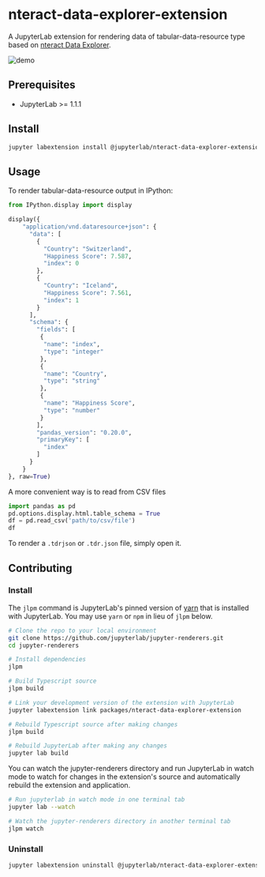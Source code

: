 # nteract-data-explorer-extension

A JupyterLab extension for rendering data of tabular-data-resource type based on [nteract Data Explorer](https://github.com/nteract/data-explorer).

![demo](http://g.recordit.co/RkMsk43K30.gif)

## Prerequisites

- JupyterLab >= 1.1.1

## Install

```bash
jupyter labextension install @jupyterlab/nteract-data-explorer-extension
```

## Usage

To render tabular-data-resource output in IPython:

```python
from IPython.display import display

display({
    "application/vnd.dataresource+json": {
      "data": [
        {
          "Country": "Switzerland",
          "Happiness Score": 7.587,
          "index": 0
        },
        {
          "Country": "Iceland",
          "Happiness Score": 7.561,
          "index": 1
        }
      ],
      "schema": {
        "fields": [
         {
          "name": "index",
          "type": "integer"
         },
         {
          "name": "Country",
          "type": "string"
         },
         {
          "name": "Happiness Score",
          "type": "number"
         }
        ],
        "pandas_version": "0.20.0",
        "primaryKey": [
          "index"
        ]
      }
    }
}, raw=True)
```

A more convenient way is to read from CSV files

```python
import pandas as pd
pd.options.display.html.table_schema = True
df = pd.read_csv('path/to/csv/file')
df
```

To render a `.tdrjson` or `.tdr.json` file, simply open it.

## Contributing

### Install

The `jlpm` command is JupyterLab's pinned version of
[yarn](https://yarnpkg.com/) that is installed with JupyterLab. You may use
`yarn` or `npm` in lieu of `jlpm` below.

```bash
# Clone the repo to your local environment
git clone https://github.com/jupyterlab/jupyter-renderers.git
cd jupyter-renderers

# Install dependencies
jlpm

# Build Typescript source
jlpm build

# Link your development version of the extension with JupyterLab
jupyter labextension link packages/nteract-data-explorer-extension

# Rebuild Typescript source after making changes
jlpm build

# Rebuild JupyterLab after making any changes
jupyter lab build
```

You can watch the jupyter-renderers directory and run JupyterLab in watch mode to watch for changes in the extension's source and automatically rebuild the extension and application.

```bash
# Run jupyterlab in watch mode in one terminal tab
jupyter lab --watch

# Watch the jupyter-renderers directory in another terminal tab
jlpm watch
```

### Uninstall

```bash
jupyter labextension uninstall @jupyterlab/nteract-data-explorer-extension
```
